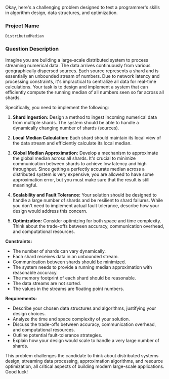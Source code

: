 Okay, here's a challenging problem designed to test a programmer's skills in algorithm design, data structures, and optimization.

### Project Name

```
DistributedMedian
```

### Question Description

Imagine you are building a large-scale distributed system to process streaming numerical data. The data arrives continuously from various geographically dispersed sources. Each source represents a shard and is essentially an unbounded stream of numbers. Due to network latency and processing constraints, it's impractical to centralize all data for real-time calculations. Your task is to design and implement a system that can efficiently compute the running median of all numbers seen so far across all shards.

Specifically, you need to implement the following:

1.  **Shard Ingestion:** Design a method to ingest incoming numerical data from multiple shards. The system should be able to handle a dynamically changing number of shards (sources).

2.  **Local Median Calculation:** Each shard should maintain its local view of the data stream and efficiently calculate its local median.

3.  **Global Median Approximation:** Develop a mechanism to approximate the global median across all shards. It's crucial to minimize communication between shards to achieve low latency and high throughput. Since getting a perfectly accurate median across a distributed system is very expensive, you are allowed to have some approximation error, but you must make sure that the result is still meaningful.

4.  **Scalability and Fault Tolerance:** Your solution should be designed to handle a large number of shards and be resilient to shard failures. While you don't need to implement actual fault tolerance, describe how your design would address this concern.

5.  **Optimization:** Consider optimizing for both space and time complexity. Think about the trade-offs between accuracy, communication overhead, and computational resources.

**Constraints:**

*   The number of shards can vary dynamically.
*   Each shard receives data in an unbounded stream.
*   Communication between shards should be minimized.
*   The system needs to provide a running median approximation with reasonable accuracy.
*   The memory footprint of each shard should be reasonable.
*   The data streams are not sorted.
*   The values in the streams are floating point numbers.

**Requirements:**

*   Describe your chosen data structures and algorithms, justifying your design choices.
*   Analyze the time and space complexity of your solution.
*   Discuss the trade-offs between accuracy, communication overhead, and computational resources.
*   Outline potential fault-tolerance strategies.
*   Explain how your design would scale to handle a very large number of shards.

This problem challenges the candidate to think about distributed systems design, streaming data processing, approximation algorithms, and resource optimization, all critical aspects of building modern large-scale applications. Good luck!
